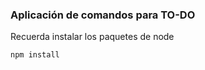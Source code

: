 

### Aplicación de comandos para TO-DO

Recuerda instalar los paquetes de node

```
npm install
```